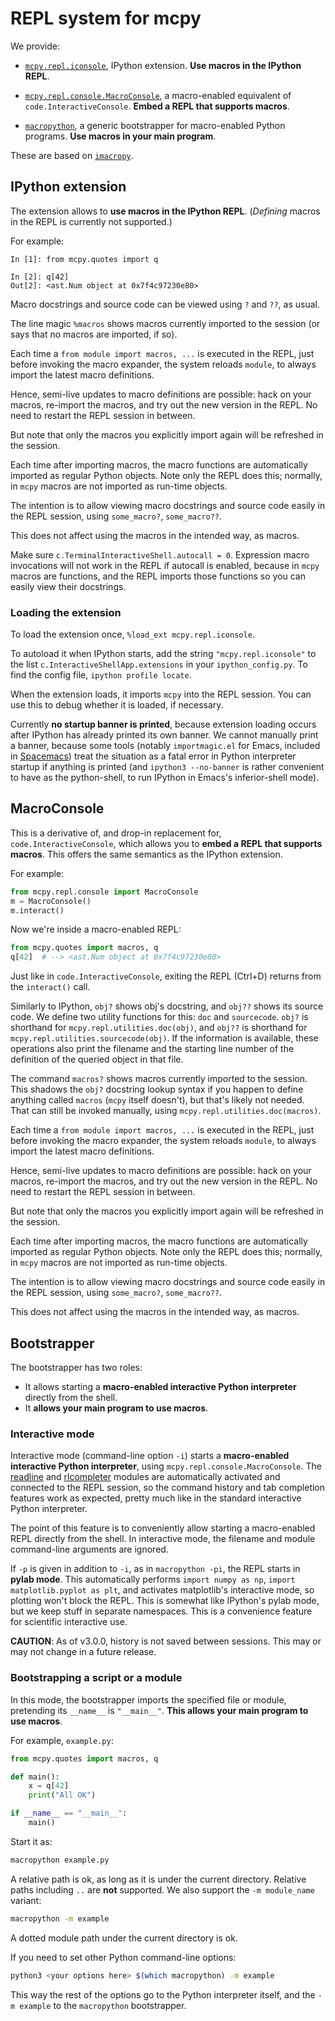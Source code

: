 # REPL system for mcpy

We provide:

- [``mcpy.repl.iconsole``](#ipython-extension), IPython extension. **Use macros in the IPython REPL**.

- [``mcpy.repl.console.MacroConsole``](#macroconsole), a macro-enabled equivalent of ``code.InteractiveConsole``. **Embed a REPL that supports macros**.

- [``macropython``](#bootstrapper), a generic bootstrapper for macro-enabled Python programs. **Use macros in your main program**.

These are based on [`imacropy`](https://github.com/Technologicat/imacropy).


## IPython extension

The extension allows to **use macros in the IPython REPL**. (*Defining* macros in the REPL is currently not supported.)

For example:

```ipython
In [1]: from mcpy.quotes import q

In [2]: q[42]
Out[2]: <ast.Num object at 0x7f4c97230e80>
```

Macro docstrings and source code can be viewed using ``?`` and ``??``, as usual.

The line magic `%macros` shows macros currently imported to the session (or says that no macros are imported, if so).

Each time a ``from module import macros, ...`` is executed in the REPL, just before invoking the macro expander, the system reloads ``module``, to always import the latest macro definitions.

Hence, semi-live updates to macro definitions are possible: hack on your macros, re-import the macros, and try out the new version in the REPL. No need to restart the REPL session in between.

But note that only the macros you explicitly import again will be refreshed in the session.

Each time after importing macros, the macro functions are automatically imported as regular Python objects. Note only the REPL does this; normally, in `mcpy` macros are not imported as run-time objects.

The intention is to allow viewing macro docstrings and source code easily in the REPL session, using ``some_macro?``, ``some_macro??``.

This does not affect using the macros in the intended way, as macros.

Make sure `c.TerminalInteractiveShell.autocall = 0`. Expression macro invocations will not work in the REPL if autocall is enabled, because in `mcpy` macros are functions, and the REPL imports those functions so you can easily view their docstrings.


### Loading the extension

To load the extension once, ``%load_ext mcpy.repl.iconsole``.

To autoload it when IPython starts, add the string ``"mcpy.repl.iconsole"`` to the list ``c.InteractiveShellApp.extensions`` in your ``ipython_config.py``. To find the config file, ``ipython profile locate``.

When the extension loads, it imports ``mcpy`` into the REPL session. You can use this to debug whether it is loaded, if necessary.

Currently **no startup banner is printed**, because extension loading occurs after IPython has already printed its own banner. We cannot manually print a banner, because some tools (notably ``importmagic.el`` for Emacs, included in [Spacemacs](http://spacemacs.org/)) treat the situation as a fatal error in Python interpreter startup if anything is printed (and ``ipython3 --no-banner`` is rather convenient to have as the python-shell, to run IPython in Emacs's inferior-shell mode).


## MacroConsole

This is a derivative of, and drop-in replacement for, ``code.InteractiveConsole``, which allows you to **embed a REPL that supports macros**. This offers the same semantics as the IPython extension.

For example:

```python
from mcpy.repl.console import MacroConsole
m = MacroConsole()
m.interact()
```

Now we're inside a macro-enabled REPL:

```python
from mcpy.quotes import macros, q
q[42]  # --> <ast.Num object at 0x7f4c97230e80>
```

Just like in `code.InteractiveConsole`, exiting the REPL (Ctrl+D) returns from the `interact()` call.

Similarly to IPython, `obj?` shows obj's docstring, and `obj??` shows its source code. We define two utility functions for this: `doc` and `sourcecode`. ``obj?`` is shorthand for ``mcpy.repl.utilities.doc(obj)``, and ``obj??`` is shorthand for ``mcpy.repl.utilities.sourcecode(obj)``. If the information is available, these operations also print the filename and the starting line number of the definition of the queried object in that file.

The command `macros?` shows macros currently imported to the session. This shadows the `obj?` docstring lookup syntax if you happen to define anything called `macros` (`mcpy` itself doesn't), but that's likely not needed. That can still be invoked manually, using `mcpy.repl.utilities.doc(macros)`.

Each time a ``from module import macros, ...`` is executed in the REPL, just before invoking the macro expander, the system reloads ``module``, to always import the latest macro definitions.

Hence, semi-live updates to macro definitions are possible: hack on your macros, re-import the macros, and try out the new version in the REPL. No need to restart the REPL session in between.

But note that only the macros you explicitly import again will be refreshed in the session.

Each time after importing macros, the macro functions are automatically imported
as regular Python objects. Note only the REPL does this; normally, in `mcpy`
macros are not imported as run-time objects.

The intention is to allow viewing macro docstrings and source code easily in the
REPL session, using ``some_macro?``, ``some_macro??``.

This does not affect using the macros in the intended way, as macros.


## Bootstrapper

The bootstrapper has two roles:

 - It allows starting a **macro-enabled interactive Python interpreter** directly from the shell.
 - It **allows your main program to use macros**.


### Interactive mode

Interactive mode (command-line option `-i`) starts a **macro-enabled interactive Python interpreter**, using `mcpy.repl.console.MacroConsole`. The [readline](https://docs.python.org/3/library/readline.html) and [rlcompleter](https://docs.python.org/3/library/rlcompleter.html) modules are automatically activated and connected to the REPL session, so the command history and tab completion features work as expected, pretty much like in the standard interactive Python interpreter.

The point of this feature is to conveniently allow starting a macro-enabled REPL directly from the shell. In interactive mode, the filename and module command-line arguments are ignored.

If `-p` is given in addition to `-i`, as in `macropython -pi`, the REPL starts in **pylab mode**. This automatically performs `import numpy as np`, `import matplotlib.pyplot as plt`, and activates matplotlib's interactive mode, so plotting won't block the REPL. This is somewhat like IPython's pylab mode, but we keep stuff in separate namespaces. This is a convenience feature for scientific interactive use.

**CAUTION**: As of v3.0.0, history is not saved between sessions. This may or may not change in a future release.


### Bootstrapping a script or a module

In this mode, the bootstrapper imports the specified file or module, pretending its ``__name__`` is ``"__main__"``. **This allows your main program to use macros**.

For example, ``example.py``:

```python
from mcpy.quotes import macros, q

def main():
    x = q[42]
    print("All OK")

if __name__ == "__main__":
    main()
```

Start it as:

```bash
macropython example.py
```

A relative path is ok, as long as it is under the current directory. Relative paths including ``..`` are **not** supported. We also support the ``-m module_name`` variant:

```bash
macropython -m example
```

A dotted module path under the current directory is ok.

If you need to set other Python command-line options:

```bash
python3 <your options here> $(which macropython) -m example
```

This way the rest of the options go to the Python interpreter itself, and the ``-m example`` to the ``macropython`` bootstrapper.
